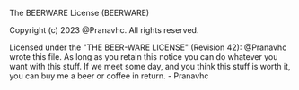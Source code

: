 

The BEERWARE License (BEERWARE)

Copyright (c) 2023 @Pranavhc. All rights reserved.

Licensed under the "THE BEER-WARE LICENSE" (Revision 42): @Pranavhc wrote this file. As long as you retain this notice you can do whatever you want with this stuff. If we meet some day, and you think this stuff is worth it, you can buy me a beer or coffee in return. - Pranavhc
